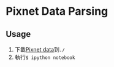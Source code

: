 # Pixnet Data Parsing
## Usage
1. 下載[Pixnet data](https://storage.googleapis.com/2017-hackathon-data-download/2017-pixnet-hackathon-data.tar.gz)到`./`
2. 執行`$ ipython notebook`

